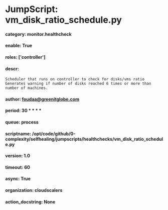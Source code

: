 
# JumpScript: vm_disk_ratio_schedule.py
        
#### category: monitor.healthcheck
#### enable: True
#### roles: ['controller']
#### descr: 
```
Scheduler that runs on controller to check for disks/vms ratio
Generates warning if number of disks reached 6 times or more than number of machines.

```
#### author: foudaa@greenitglobe.com
#### period: 30 * * * *
#### queue: process
#### scriptname: /opt/code/github/0-complexity/selfhealing/jumpscripts/healthchecks/vm_disk_ratio_schedule.py
#### version: 1.0
#### timeout: 60
#### async: True
#### organization: cloudscalers
#### action_docstring: None